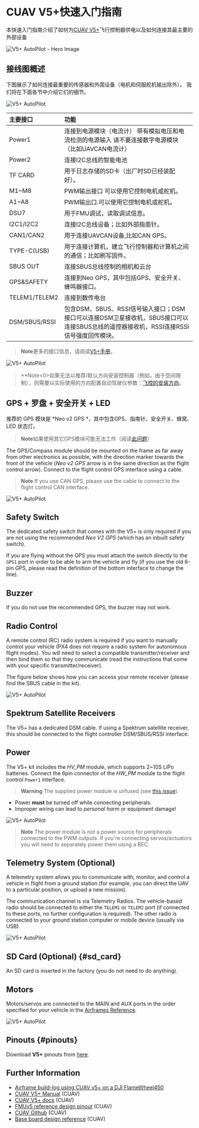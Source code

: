 # CUAV V5+快速入门指南

本快速入门指南介绍了如何为[CUAV V5+](../flight_controller/cuav_v5_plus.md)飞行控制器供电以及如何连接其最主要的外部设备

![V5+ AutoPilot - Hero Image](../../assets/flight_controller/cuav_v5_plus/v5+_01.png)

## 接线图概述

下图展示了如何连接最重要的传感器和外围设备（电机和伺服舵机输出除外）。 我们将在下面各节中介绍它们的细节。

![V5+ AutoPilot](../../assets/flight_controller/cuav_v5_plus/connection/v5+_quickstart_01.png)

| 主要接口          | 功能                                                                                  |
|:------------- |:----------------------------------------------------------------------------------- |
| Power1        | 连接到电源模块（电流计） 带有模拟电压和电流检测的电源输入 请不要连接数字电源模块（比如UAVCAN电流计）                              |
| Power2        | 连接I2C总线的智能电池                                                                        |
| TF CARD       | 用于日志存储的SD卡（出厂时SD已经装配好）。                                                             |
| M1~M8         | PWM输出接口 可以使用它控制电机或舵机。                                                               |
| A1~A8         | PWM输出口.可以使用它控制电机或舵机。                                                                |
| DSU7          | 用于FMU调试，读取调试信息。                                                                     |
| I2C1/I2C2     | 连接I2C总线设备；比如外部指南针。                                                                  |
| CAN1/CAN2     | 用于连接UAVCAN设备,比如CAN GPS。                                                             |
| TYPE-C(USB)   | 用于连接计算机，建立飞行控制器和计算机之间的通信；比如刷写固件。                                                    |
| SBUS OUT      | 连接SBUS总线控制的相机和云台                                                                    |
| GPS&SAFETY    | 连接到Neo GPS，其中包括GPS、安全开关、蜂鸣器接口。                                                      |
| TELEM1/TELEM2 | 连接到数传电台                                                                             |
| DSM/SBUS/RSSI | 包含DSM、SBUS、RSSI信号输入接口；DSM接口可以连接DSM卫星接收机，SBUS接口可以连接SBUS总线的遥控器接收机，RSSI连接RSSI信号强度回传模块。 |


> **Note**更多的接口信息，请阅读[V5+手册](http://manual.cuav.net/V5-Plus.pdf)。

![V5+ AutoPilot](../../assets/flight_controller/cuav_v5_plus/connection/v5+_quickstart_02.png)

> **Note<0>如果无法以推荐/默认方向安装控制器（例如，由于空间限制），则需要以实际使用的方向配置自动驾驶仪参数：[飞控的安装方向](../advanced_features/rtk-gps.md)。</p> </blockquote> 
> 
> ## GPS + 罗盘 + 安全开关 + LED
> 
> 推荐的 GPS 模块是 *Neo v2 GPS *，其中包含GPS、指南针、安全开关、蜂窝、LED 状态灯。
> 
> > **Note**如果使用其它GPS模块可能无法工作（阅读[此问题](../flight_controller/cuav_v5_nano.md#issue_gps_compatible)）
> 
> The GPS/Compass module should be mounted on the frame as far away from other electronics as possible, with the direction marker towards the front of the vehicle (*Neo v2 GPS* arrow is in the same direction as the flight control arrow). Connect to the flight control GPS interface using a cable.
> 
> > **Note** If you use CAN GPS, please use the cable to connect to the flight control CAN interface.
> 
> ![V5+ AutoPilot](../../assets/flight_controller/cuav_v5_plus/connection/v5+_quickstart_03.png)
> 
> ## Safety Switch
> 
> The dedicated safety switch that comes with the V5+ is only required if you are not using the recommended *Neo V2 GPS* (which has an inbuilt safety switch).
> 
> If you are flying without the GPS you must attach the switch directly to the `GPS1` port in order to be able to arm the vehicle and fly (if you use the old 6-pin GPS, please read the definition of the bottom interface to change the line).
> 
> ## Buzzer
> 
> If you do not use the recommended GPS, the buzzer may not work.
> 
> ## Radio Control
> 
> A remote control (RC) radio system is required if you want to manually control your vehicle (PX4 does not require a radio system for autonomous flight modes). You will need to select a compatible transmitter/receiver and then bind them so that they communicate (read the instructions that come with your specific transmitter/receiver).
> 
> The figure below shows how you can access your remote receiver (please find the SBUS cable in the kit).
> 
> ![V5+ AutoPilot](../../assets/flight_controller/cuav_v5_plus/connection/v5+_quickstart_04.png)
> 
> ## Spektrum Satellite Receivers
> 
> The V5+ has a dedicated DSM cable. If using a Spektrum satellite receiver, this should be connected to the flight controller DSM/SBUS/RSSI interface.
> 
> ## Power
> 
> The V5+ kit includes the *HV\_PM* module, which supports 2~10S LiPo batteries. Connect the 6pin connector of the *HW\_PM* module to the flight control `Power1` interface.
> 
> > **Warning** The supplied power module is unfused (see [this issue](../flight_controller/cuav_v5_plus.md#issue_pm_unfused)).
> 
> - Power **must** be turned off while connecting peripherals.
> - Improper wiring can lead to *personal harm* or equipment damage!
> 
> ![V5+ AutoPilot](../../assets/flight_controller/cuav_v5_plus/connection/v5+_quickstart_01.png)
> 
> > **Note** The power module is not a power source for peripherals connected to the PWM outputs. If you're connecting servos/actuators you will need to separately power them using a BEC.
> 
> ## Telemetry System (Optional)
> 
> A telemetry system allows you to communicate with, monitor, and control a vehicle in flight from a ground station (for example, you can direct the UAV to a particular position, or upload a new mission).
> 
> The communication channel is via Telemetry Radios. The vehicle-based radio should be connected to either the `TELEM1` or `TELEM2` port (if connected to these ports, no further configuration is required). The other radio is connected to your ground station computer or mobile device (usually via USB).
> 
> ![V5+ AutoPilot](../../assets/flight_controller/cuav_v5_plus/connection/v5+_quickstart_06.png)
> 
> ## SD Card (Optional) {#sd_card}
> 
> An SD card is inserted in the factory (you do not need to do anything).
> 
> ## Motors
> 
> Motors/servos are connected to the MAIN and AUX ports in the order specified for your vehicle in the [Airframes Reference](../airframes/airframe_reference.md).
> 
> ![V5+ AutoPilot](../../assets/flight_controller/cuav_v5_plus/connection/v5+_quickstart_07.png)
> 
> ## Pinouts {#pinouts}
> 
> Download **V5+** pinouts from [here](http://manual.cuav.net/V5-Plus.pdf).
> 
> ## Further Information
> 
> - [Airframe build-log using CUAV v5+ on a DJI FlameWheel450](../frames_multicopter/dji_f450_cuav_5plus.md)
> - [CUAV V5+ Manual](http://manual.cuav.net/V5-Plus.pdf) (CUAV)
> - [CUAV V5+ docs](http://doc.cuav.net/flight-controller/v5-autopilot/en/v5+.html) (CUAV)
> - [FMUv5 reference design pinout](https://docs.google.com/spreadsheets/d/1-n0__BYDedQrc_2NHqBenG1DNepAgnHpSGglke-QQwY/edit#gid=912976165) (CUAV)
> - [CUAV Github](https://github.com/cuav) (CUAV)
> - [Base board design reference](https://github.com/cuav/hardware/tree/master/V5_Autopilot/V5%2B/V5%2B_BASE) (CUAV)